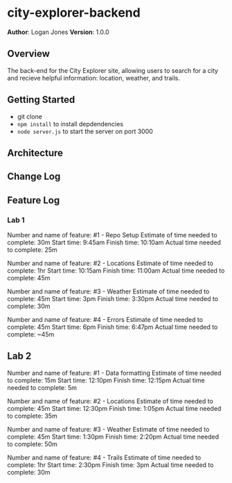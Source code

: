 # city-explorer-backend

**Author**: Logan Jones
**Version**: 1.0.0

## Overview

The back-end for the City Explorer site, allowing users to search for a city and recieve helpful information: location, weather, and trails.
<!-- Provide a high level overview of what this application is and why you are building it, beyond the fact that it's an assignment for this class. (i.e. What's your problem domain?) -->

## Getting Started

- git clone
- `npm install` to install depdendencies
- `node server.js` to start the server on port 3000
<!-- What are the steps that a user must take in order to build this app on their own machine and get it running? -->

## Architecture
<!-- Provide a detailed description of the application design. What technologies (languages, libraries, etc) you're using, and any other relevant design information. -->

## Change Log

<!-- Use this area to document the iterative changes made to your application as each feature is successfully implemented. Use time stamps. Here's an examples:

01-01-2001 4:59pm - Application now has a fully-functional express server, with a GET route for the location resource.

## Credits and Collaborations
<!-- Give credit (and a link) to other people or resources that helped you build this application. -->

## Feature Log

### Lab 1

Number and name of feature: #1 - Repo Setup
Estimate of time needed to complete: 30m
Start time: 9:45am
Finish time: 10:10am
Actual time needed to complete: 25m

Number and name of feature: #2 - Locations
Estimate of time needed to complete: 1hr
Start time: 10:15am
Finish time: 11:00am
Actual time needed to complete: 45m

Number and name of feature: #3 - Weather
Estimate of time needed to complete: 45m
Start time: 3pm
Finish time: 3:30pm
Actual time needed to complete: 30m

Number and name of feature: #4 - Errors
Estimate of time needed to complete: 45m
Start time: 6pm
Finish time: 6:47pm
Actual time needed to complete: ~45m

## Lab 2

Number and name of feature: #1 - Data formatting
Estimate of time needed to complete: 15m
Start time: 12:10pm
Finish time: 12:15pm
Actual time needed to complete: 5m

Number and name of feature: #2 - Locations
Estimate of time needed to complete: 45m
Start time: 12:30pm
Finish time: 1:05pm
Actual time needed to complete: 35m

Number and name of feature: #3 - Weather
Estimate of time needed to complete: 45m
Start time: 1:30pm
Finish time: 2:20pm
Actual time needed to complete: 50m

Number and name of feature: #4 - Trails
Estimate of time needed to complete: 1hr
Start time: 2:30pm
Finish time: 3pm
Actual time needed to complete: 30m
